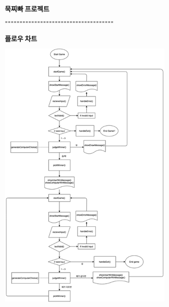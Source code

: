 ## 묵찌빠 프로젝트

=====================================
## 플로우 차트
![flowChart](./image/FlowChart_Step2.png)


